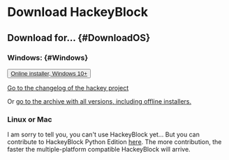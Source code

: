# Download HackeyBlock



## Download for... {#DownloadOS}

### Windows: {#Windows}

<button>[Online installer, Windows 10+](https://github.com/Marnix0810/HackeyBlock/releases/download/odi2.4/HackeyAdBlockDownloaderAndInstaller-v2.4.exe)</button>

[Go to the changelog of the hackey
project](https://github.com/Marnix0810/HackeyBlock/blob/master/CHANGELOG.MD#changelog-for-the-marnix0810s-hackey-adblock-project)

Or [go to the archive with all versions, including offline
installers.](https://github.com/Marnix0810/HackeyBlock/releases/)

### Linux or Mac

I am sorry to tell you, you can't use HackeyBlock yet... But you can contribute to HackeyBlock Python Edition [here](https://github.com/Marnix0810/HackeyBlock-Python). The more contribution, the faster the multiple-platform compatible HackeyBlock will arrive.

